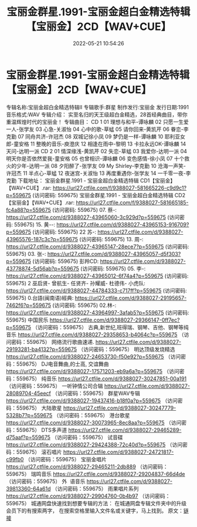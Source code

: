 ﻿---
title: 宝丽金群星.1991-宝丽金超白金精选特辑【宝丽金】2CD【WAV+CUE】
date: 2022-05-21 10:54:26
categories: WAV车载音乐、镜像
tags: 华语中文
---
# 宝丽金群星.1991-宝丽金超白金精选特辑【宝丽金】2CD【WAV+CUE】

专辑名称:宝丽金超白金精选特辑II
专辑歌手:群星
制作发行:宝丽金
发行日期:1991
音乐格式:WAV
专辑介绍：
实至名归的天王级超白金精选，28首经典曲目，带你重温辉煌时代的宝丽金！
专辑曲目：
CD 1
01 理想与和平-谭咏麟
02 只愿一生爱一人-张学友
03 心急-关淑怡
04 心中的歌-草蜢
05 请你回来-黄凯芹
06 眷恋-李克勤
07 同舟共济-许冠杰
08 双城记徐小凤
09 梦仍是一样-谭咏麟
10 耶利亚女郎-童安格
11 整晚的音乐-庾澄庆
12 相逢在雨中-黎明
13 卡拉永远OK-谭咏麟
14 天问-达明一派
CD 2
01 情深缘浅-黄凯芹
02 失恋-草蜢
03 我爱你-达明一派
04 明天你是否依然爱我-童安格
05 也曾相识-谭咏麟
06 变色感情-徐小凤
07 十个救火的少年-达明一派
08 夕阳醉了-张学友
09 My Shirley-李克勤
10 沧海一声笑-许冠杰
11 半点心-草蜢
12 夜迷宫-关淑怡
13 再度重遇你-张学友
14 一千零一夜-李克勤
下载地址：
宝丽金群星.1991 - 宝丽金超白金精选特辑 CD1【宝丽金】【WAV+CUE】.rar: https://url27.ctfile.com/f/9388027-581665226-c9d9c1?p=559675
(访问密码: 559675)
宝丽金群星.1991 - 宝丽金超白金精选特辑 CD2【宝丽金】【WAV+CUE】.rar: https://url27.ctfile.com/f/9388027-581665185-fc4a88?p=559675
(访问密码: 559675)
07. 蔡-: https://url27.ctfile.com/d/9388027-43965060-3c929d?p=559675
(访问密码: 559675)
15. 黄--: https://url27.ctfile.com/d/9388027-43965153-916709?p=559675
(访问密码: 559675)
22 苏-: https://url27.ctfile.com/d/9388027-43965576-187c3c?p=559675
(访问密码: 559675)
13. 周-: https://url27.ctfile.com/d/9388027-43965147-28ece7?p=559675
(访问密码: 559675)
03. 张-: https://url27.ctfile.com/d/9388027-43965057-d5f303?p=559675
(访问密码: 559675)
彭羚CD: https://url27.ctfile.com/d/9388027-43778874-5d56ab?p=559675
(访问密码: 559675)
05. 李-: https://url27.ctfile.com/d/9388027-43965012-6f74a4?p=559675
(访问密码: 559675)
2 巫启贤- 曾航生- 任贤齐- 孙耀威- 杜德伟- 小虎队: https://url27.ctfile.com/d/9388027-44784333-c717ff?p=559675
(访问密码: 559675)
0.台語(闽南语)經典: https://url27.ctfile.com/d/9388027-29195657-7462f6?p=559675
(访问密码: 559675)
02.林-: https://url27.ctfile.com/d/9388027-43964997-3afab5?p=559675
(访问密码: 559675)
中国民乐
https://url27.ctfile.com/d/9388027-29366147-0ff7ec?p=559675
（访问密码：559675）
古典,新世纪,班得瑞、钢琴、吉他、钢琴等纯音乐
https://url27.ctfile.com/d/9388027-29358653-b4064c?p=559675
（访问密码：559675）
网络流行歌曲速递.
https://url27.ctfile.com/d/9388027-29193281-ba4132?p=559675
（访问密码：559675）
明达顶级发烧精选
https://url27.ctfile.com/d/9388027-24653730-f50e92?p=559675
（访问密码：559675）
DJ电音舞曲,的士高, 交谊舞曲
https://url27.ctfile.com/d/9388027-17571203-eb9a6a?p=559675
（访问密码：559675）
纯音乐
https://url27.ctfile.com/d/9388027-30247851-00a191
（访问密码：559675）
一听钟情公司合辑
https://url27.ctfile.com/d/9388027-28089704-45eecf
（访问密码：559675）
群星WAV专辑
https://url27.ctfile.com/d/9388027-19437416-b18f0a?p=559675
（访问密码：559675）
大陆歌星
https://url27.ctfile.com/d/9388027-30247779-5328b7?p=559675
（访问密码：559675）
港台歌星
https://url27.ctfile.com/d/9388027-30073965-8ec8aa?p=559675
（访问密码：559675）
DTS多声道
https://url27.ctfile.com/d/9388027-29465289-d75aaf?p=559675
（访问密码：559675）
试音碟
https://url27.ctfile.com/d/9388027-29424388-72c40d?p=559675
（访问密码：559675）
滚石唱片
https://url27.ctfile.com/d/9388027-24721817-c99fb0
（访问密码：559675）
宝丽金唱片
https://url27.ctfile.com/d/9388027-29465211-2db889
（访问密码：559675）
瑞鸣音乐
https://url27.ctfile.com/d/9388027-29204837-66d4de
（访问密码：559675）
外  语音乐
https://url27.ctfile.com/d/9388027-39813360-64a61d
（访问密码：559675）
雨果唱片系列
https://url27.ctfile.com/d/9388027-29904760-0b4b97
（访问密码：559675）
城通网盘快速找到想要专辑的方法：
在城通网盘专辑文件夹中的升级会员下的有搜索两字，
在搜索空格里输入文件名或关键字，马上找到。
原文：[链接](https://blog.sina.com.cn/s/blog_1647c7e7601030xda.html)